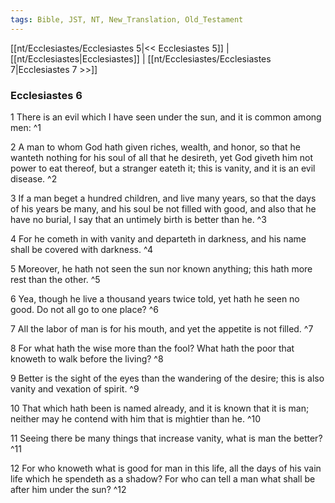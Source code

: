 ```yaml
---
tags: Bible, JST, NT, New_Translation, Old_Testament
---
```


[[nt/Ecclesiastes/Ecclesiastes 5|<< Ecclesiastes 5]] | [[nt/Ecclesiastes|Ecclesiastes]] | [[nt/Ecclesiastes/Ecclesiastes 7|Ecclesiastes 7 >>]]

### Ecclesiastes 6

1 There is an evil which I have seen under the sun, and it is common among men:  ^1

2 A man to whom God hath given riches, wealth, and honor, so that he wanteth nothing for his soul of all that he desireth, yet God giveth him not power to eat thereof, but a stranger eateth it; this is vanity, and it is an evil disease.  ^2

3 If a man beget a hundred children, and live many years, so that the days of his years be many, and his soul be not filled with good, and also that he have no burial, I say that an untimely birth is better than he.  ^3

4 For he cometh in with vanity and departeth in darkness, and his name shall be covered with darkness.  ^4

5 Moreover, he hath not seen the sun nor known anything; this hath more rest than the other.  ^5

6 Yea, though he live a thousand years twice told, yet hath he seen no good. Do not all go to one place?  ^6

7 All the labor of man is for his mouth, and yet the appetite is not filled.  ^7

8 For what hath the wise more than the fool? What hath the poor that knoweth to walk before the living?  ^8

9 Better is the sight of the eyes than the wandering of the desire; this is also vanity and vexation of spirit.  ^9

10 That which hath been is named already, and it is known that it is man; neither may he contend with him that is mightier than he.  ^10

11 Seeing there be many things that increase vanity, what is man the better?  ^11

12 For who knoweth what is good for man in this life, all the days of his vain life which he spendeth as a shadow? For who can tell a man what shall be after him under the sun?  ^12

 
